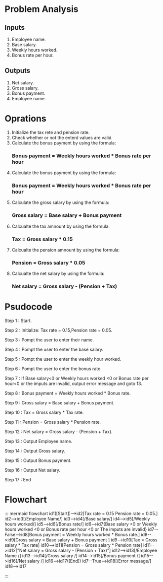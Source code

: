 # Problem Analysis
## Inputs
1. Employee name.
2. Base salary.
3. Weekly hours worked.
4. Bonus rate per hour.
## Outputs
1. Net salary.
2. Gross salary.
3. Bonus payment.
4. Employee name.
# Oprations
1. Initialize the tax rete and pension rate.
2. Check whether or not the enterd values are valid.
3. Calculate the bonus payment by using the formula:
    ### Bonus payment = Weekly hours worked * Bonus rate per hour
4. Calculate the bonus payment by using the formula:
    ### Bonus payment = Weekly hours worked * Bonus rate per hour
5. Calculate the gross salary by using the formula:
    ### Gross salary = Base salary + Bonus payment
6. Calcualte the tax amnount by using the formula:
    ### Tax = Gross salary * 0.15
7. Calcualte the pension amnount by using the formula:
    ### Pension = Gross salary * 0.05
8. Calcualte the net salary by using the formula:
    ### Net salary = Gross salary - (Pension + Tax)  

# Psudocode
Step 1 : Start.

Step 2 : Initialize: Tax rate = 0.15,Pension rate = 0.05.

Step 3 : Pompt the user to enter their name. 

Step 4 : Pompt the user to enter the base salary.

Step 5 : Pompt the user to enter the weekly hour worked.

Step 6 : Pompt the user to enter the bonus rate.

Step 7 : If Base salary<0 or Weekly hours worked <0 or Bonus rate per hour<0 or the imputs are invalid, output error message and goto 13.

Step 8 : Bonus payment = Weekly hours worked * Bonus rate.

Step 9 : Gross salary = Base salary + Bonus payment.

Step 10 : Tax = Gross salary * Tax rate.

Step 11 : Pension = Gross salary * Pension rate.
 
Step 12 : Net salary = Gross salary - (Pension + Tax).

Step 13 : Output Employee name.

Step 14 : Output Gross salary.

Step 15 : Output Bonus payment.

Step 16 : Output Net salary.

Step 17 : End


# Flowchart
::: mermaid
flowchart 
id1([Start])-->id2[Tax rate = 0.15        Pension rate = 0.05.]
id2-->id3[/Employee Name/]
id3-->id4[/Base salary/]
id4-->id5[/Weekly hours worked/]
id5-->id6[/Bonus rate/]
id6-->id7{Base salary <0 or      Weekly hours worked <0 or   Bonus rate per hour <0 or The imputs are invalid}
id7--False-->id8[Bonus payment = Weekly hours worked * Bonus rate.]
id8-->id9[Gross salary = Base salary + Bonus payment ]
id9-->id10[Tax = Gross salary * Tax rate]
id10-->id11[Pension = Gross salary * Pension rate]
id11-->id12["Net salary = Gross salary - (Pension + Tax)"]
id12-->id13[/Employee Name /]
id13-->id14[/Gross salary /]
id14-->id15[/Bonus payment /]
id15-->id16[/Net salary /]
id16-->id17([End])
id7--True-->id18[/Error message/]
id18-->id17

:::